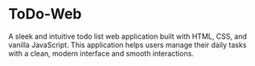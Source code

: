 # ToDo-Web
A sleek and intuitive todo list web application built with HTML, CSS, and vanilla JavaScript. This application helps users manage their daily tasks with a clean, modern interface and smooth interactions.
